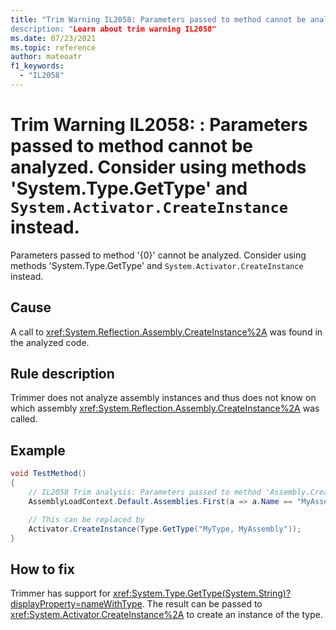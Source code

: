 ```yaml
---
title: "Trim Warning IL2058: Parameters passed to method cannot be analyzed. Consider using methods 'System.Type.GetType' and `System.Activator.CreateInstance` instead.
description: "Learn about trim warning IL2058"
ms.date: 07/23/2021
ms.topic: reference
author: mateoatr
f1_keywords:
  - "IL2058"
---
```

# Trim Warning IL2058: : Parameters passed to method cannot be analyzed. Consider using methods 'System.Type.GetType' and `System.Activator.CreateInstance` instead.

Parameters passed to method '{0}' cannot be analyzed. Consider using methods 'System.Type.GetType' and `System.Activator.CreateInstance` instead.

## Cause

A call to <xref:System.Reflection.Assembly.CreateInstance%2A> was found in the analyzed code.

## Rule description

Trimmer does not analyze assembly instances and thus does not know on which assembly <xref:System.Reflection.Assembly.CreateInstance%2A> was called.

## Example

```C#
void TestMethod()
{
    // IL2058 Trim analysis: Parameters passed to method 'Assembly.CreateInstance(string)' cannot be analyzed. Consider using methods 'System.Type.GetType' and `System.Activator.CreateInstance` instead.
    AssemblyLoadContext.Default.Assemblies.First(a => a.Name == "MyAssembly").CreateInstance("MyType");

    // This can be replaced by
    Activator.CreateInstance(Type.GetType("MyType, MyAssembly"));
}
```

## How to fix

Trimmer has support for <xref:System.Type.GetType(System.String)?displayProperty=nameWithType>. The result can be
passed to <xref:System.Activator.CreateInstance%2A> to create an instance of the type.
